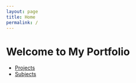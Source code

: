 ```yaml
---
layout: page
title: Home
permalink: /
---
```


# Welcome to My Portfolio

- [Projects](/projects/)
- [Subjects](/subjects/)
